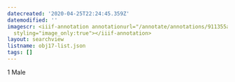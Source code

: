 ```yaml
---
datecreated: '2020-04-25T22:24:45.359Z'
datemodified: ''
imagescr: <iiif-annotation annotationurl="/annotate/annotations/911355ae-8743-11ea-a5e7-5254008afee6.json"
  styling="image_only:true"></iiif-annotation>
layout: searchview
listname: obj17-list.json
tags: []
---
```

1 Male